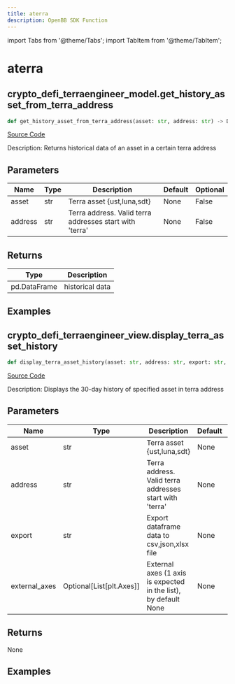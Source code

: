 ```yaml
---
title: aterra
description: OpenBB SDK Function
---
```


import Tabs from '@theme/Tabs';
import TabItem from '@theme/TabItem';

# aterra

<Tabs>
<TabItem value="model" label="Model" default>

## crypto_defi_terraengineer_model.get_history_asset_from_terra_address

```python title='openbb_terminal/cryptocurrency/defi/terraengineer_model.py'
def get_history_asset_from_terra_address(asset: str, address: str) -> DataFrame:
```
[Source Code](https://github.com/OpenBB-finance/OpenBBTerminal/tree/main/openbb_terminal/cryptocurrency/defi/terraengineer_model.py#L19)

Description: Returns historical data of an asset in a certain terra address

## Parameters

| Name | Type | Description | Default | Optional |
| ---- | ---- | ----------- | ------- | -------- |
| asset | str | Terra asset {ust,luna,sdt} | None | False |
| address | str | Terra address. Valid terra addresses start with 'terra' | None | False |

## Returns

| Type | Description |
| ---- | ----------- |
| pd.DataFrame | historical data |

## Examples



</TabItem>
<TabItem value="view" label="View">

## crypto_defi_terraengineer_view.display_terra_asset_history

```python title='openbb_terminal/cryptocurrency/defi/terraengineer_view.py'
def display_terra_asset_history(asset: str, address: str, export: str, external_axes: Union[List[matplotlib.axes._axes.Axes], NoneType]) -> None:
```
[Source Code](https://github.com/OpenBB-finance/OpenBBTerminal/tree/main/openbb_terminal/cryptocurrency/defi/terraengineer_view.py#L29)

Description: Displays the 30-day history of specified asset in terra address

## Parameters

| Name | Type | Description | Default | Optional |
| ---- | ---- | ----------- | ------- | -------- |
| asset | str | Terra asset {ust,luna,sdt} | None | False |
| address | str | Terra address. Valid terra addresses start with 'terra' | None | False |
| export | str | Export dataframe data to csv,json,xlsx file | None | False |
| external_axes | Optional[List[plt.Axes]] | External axes (1 axis is expected in the list), by default None | None | True |

## Returns

None

## Examples



</TabItem>
</Tabs>